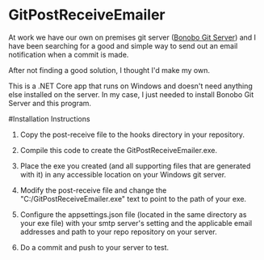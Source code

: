 # GitPostReceiveEmailer
At work we have our own on premises git server ([Bonobo Git Server](https://bonobogitserver.com/)) and I have been searching for a good and simple way to send out an email notification when a commit is made.

After not finding a good solution, I thought I'd make my own. 

This is a .NET Core app that runs on Windows and doesn't need anything else installed on the server.  In my case, I just needed to install Bonobo Git Server and this program.

#Installation Instructions

1. Copy the post-receive file to the hooks directory in your repository.

1. Compile this code to create the GitPostReceiveEmailer.exe.

1. Place the exe you created (and all supporting files that are generated with it) in any accessible location on your Windows git server.

1. Modify the post-receive file and change the "C:/GitPostReceiveEmailer.exe" text to point to the path of your exe.

1. Configure the appsettings.json file (located in the same directory as your exe file) with your smtp server's setting and the applicable email addresses and path to your repo repository on your server.

1. Do a commit and push to your server to test.